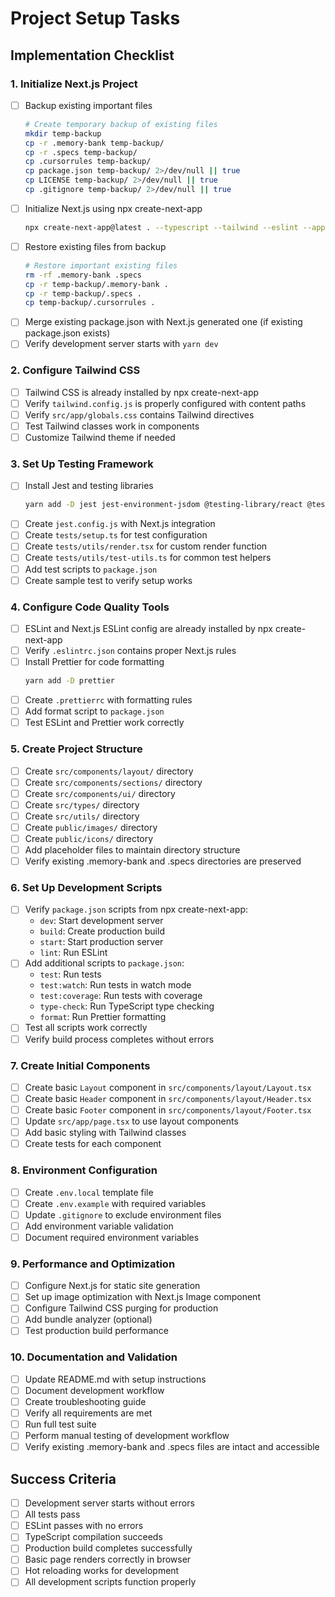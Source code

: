 # Project Setup Tasks

## Implementation Checklist

### 1. Initialize Next.js Project
- [ ] Backup existing important files
  ```bash
  # Create temporary backup of existing files
  mkdir temp-backup
  cp -r .memory-bank temp-backup/
  cp -r .specs temp-backup/
  cp .cursorrules temp-backup/
  cp package.json temp-backup/ 2>/dev/null || true
  cp LICENSE temp-backup/ 2>/dev/null || true
  cp .gitignore temp-backup/ 2>/dev/null || true
  ```
- [ ] Initialize Next.js using npx create-next-app
  ```bash
  npx create-next-app@latest . --typescript --tailwind --eslint --app --src-dir --import-alias "@/*" --yes
  ```
- [ ] Restore existing files from backup
  ```bash
  # Restore important existing files
  rm -rf .memory-bank .specs
  cp -r temp-backup/.memory-bank .
  cp -r temp-backup/.specs .
  cp temp-backup/.cursorrules .
  ```
- [ ] Merge existing package.json with Next.js generated one (if existing package.json exists)
- [ ] Verify development server starts with `yarn dev`

### 2. Configure Tailwind CSS
- [ ] Tailwind CSS is already installed by npx create-next-app
- [ ] Verify `tailwind.config.js` is properly configured with content paths
- [ ] Verify `src/app/globals.css` contains Tailwind directives
- [ ] Test Tailwind classes work in components
- [ ] Customize Tailwind theme if needed

### 3. Set Up Testing Framework
- [ ] Install Jest and testing libraries
  ```bash
  yarn add -D jest jest-environment-jsdom @testing-library/react @testing-library/jest-dom @testing-library/user-event
  ```
- [ ] Create `jest.config.js` with Next.js integration
- [ ] Create `tests/setup.ts` for test configuration
- [ ] Create `tests/utils/render.tsx` for custom render function
- [ ] Create `tests/utils/test-utils.ts` for common test helpers
- [ ] Add test scripts to `package.json`
- [ ] Create sample test to verify setup works

### 4. Configure Code Quality Tools
- [ ] ESLint and Next.js ESLint config are already installed by npx create-next-app
- [ ] Verify `.eslintrc.json` contains proper Next.js rules
- [ ] Install Prettier for code formatting
  ```bash
  yarn add -D prettier
  ```
- [ ] Create `.prettierrc` with formatting rules
- [ ] Add format script to `package.json`
- [ ] Test ESLint and Prettier work correctly

### 5. Create Project Structure
- [ ] Create `src/components/layout/` directory
- [ ] Create `src/components/sections/` directory
- [ ] Create `src/components/ui/` directory
- [ ] Create `src/types/` directory
- [ ] Create `src/utils/` directory
- [ ] Create `public/images/` directory
- [ ] Create `public/icons/` directory
- [ ] Add placeholder files to maintain directory structure
- [ ] Verify existing .memory-bank and .specs directories are preserved

### 6. Set Up Development Scripts
- [ ] Verify `package.json` scripts from npx create-next-app:
  - `dev`: Start development server
  - `build`: Create production build
  - `start`: Start production server
  - `lint`: Run ESLint
- [ ] Add additional scripts to `package.json`:
  - `test`: Run tests
  - `test:watch`: Run tests in watch mode
  - `test:coverage`: Run tests with coverage
  - `type-check`: Run TypeScript type checking
  - `format`: Run Prettier formatting
- [ ] Test all scripts work correctly
- [ ] Verify build process completes without errors

### 7. Create Initial Components
- [ ] Create basic `Layout` component in `src/components/layout/Layout.tsx`
- [ ] Create basic `Header` component in `src/components/layout/Header.tsx`
- [ ] Create basic `Footer` component in `src/components/layout/Footer.tsx`
- [ ] Update `src/app/page.tsx` to use layout components
- [ ] Add basic styling with Tailwind classes
- [ ] Create tests for each component

### 8. Environment Configuration
- [ ] Create `.env.local` template file
- [ ] Create `.env.example` with required variables
- [ ] Update `.gitignore` to exclude environment files
- [ ] Add environment variable validation
- [ ] Document required environment variables

### 9. Performance and Optimization
- [ ] Configure Next.js for static site generation
- [ ] Set up image optimization with Next.js Image component
- [ ] Configure Tailwind CSS purging for production
- [ ] Add bundle analyzer (optional)
- [ ] Test production build performance

### 10. Documentation and Validation
- [ ] Update README.md with setup instructions
- [ ] Document development workflow
- [ ] Create troubleshooting guide
- [ ] Verify all requirements are met
- [ ] Run full test suite
- [ ] Perform manual testing of development workflow
- [ ] Verify existing .memory-bank and .specs files are intact and accessible

## Success Criteria
- [ ] Development server starts without errors
- [ ] All tests pass
- [ ] ESLint passes with no errors
- [ ] TypeScript compilation succeeds
- [ ] Production build completes successfully
- [ ] Basic page renders correctly in browser
- [ ] Hot reloading works for development
- [ ] All development scripts function properly 